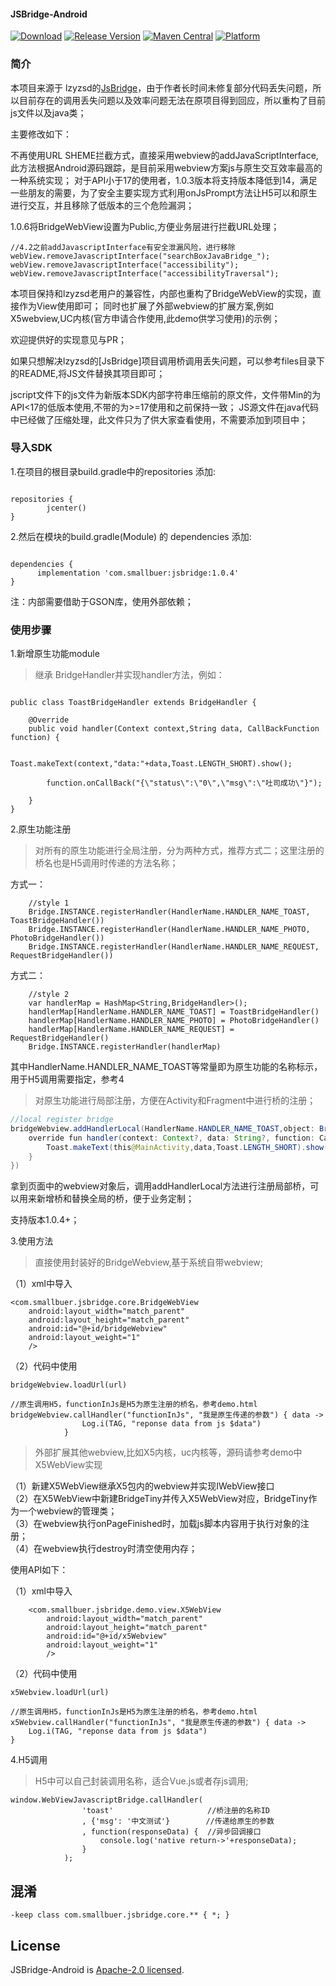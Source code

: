 #### JSBridge-Android
[![Download](https://img.shields.io/badge/Download-1.0.6-brightgreen.svg)](https://search.maven.org/artifact/com.smallbuer/jsbridge/)   [![Release Version](https://img.shields.io/badge/release-1.0.6-red.svg)](https://github.com/smallbuer/JSBridge-Android/releases)   [![Maven Central](https://img.shields.io/badge/Download-1.0.6-brightgreen.svg)](https://search.maven.org/artifact/com.smallbuer/jsbridge/1.0.6/aar)  [![Platform](https://img.shields.io/badge/Platform-Android-brightgreen.svg)](https://github.com/smallbuer/JSBridge-Android)

### 简介

本项目来源于 lzyzsd的[JsBridge](https://github.com/lzyzsd/JsBridge)，由于作者长时间未修复部分代码丢失问题，所以目前存在的调用丢失问题以及效率问题无法在原项目得到回应，所以重构了目前js文件以及java类；

主要修改如下：

不再使用URL SHEME拦截方式，直接采用webview的addJavaScriptInterface,此方法根据Android源码跟踪，是目前采用webview方案js与原生交互效率最高的一种系统实现；
对于API小于17的使用者，1.0.3版本将支持版本降低到14，满足一些朋友的需要，为了安全主要实现方式利用onJsPrompt方法让H5可以和原生进行交互，并且移除了低版本的三个危险漏洞；

1.0.6将BridgeWebView设置为Public,方便业务层进行拦截URL处理；

```
//4.2之前addJavascriptInterface有安全泄漏风险，进行移除
webView.removeJavascriptInterface("searchBoxJavaBridge_");
webView.removeJavascriptInterface("accessibility");
webView.removeJavascriptInterface("accessibilityTraversal");
```
本项目保持和lzyzsd老用户的兼容性，内部也重构了BridgeWebView的实现，直接作为View使用即可；
同时也扩展了外部webview的扩展方案,例如X5webview,UC内核(官方申请合作使用,此demo供学习使用)的示例；

欢迎提供好的实现意见与PR；

如果只想解决lzyzsd的[JsBridge]项目调用桥调用丢失问题，可以参考files目录下的README,将JS文件替换其项目即可；

jscript文件下的js文件为新版本SDK内部字符串压缩前的原文件，文件带Min的为API<17的低版本使用,不带的为>=17使用和之前保持一致；
JS源文件在java代码中已经做了压缩处理，此文件只为了供大家查看使用，不需要添加到项目中；

### 导入SDK

1.在项目的根目录build.gradle中的repositories 添加:
```

repositories {
        jcenter()
}
```
2.然后在模块的build.gradle(Module) 的 dependencies 添加:
```

dependencies {
      implementation 'com.smallbuer:jsbridge:1.0.4'
}
```

注：内部需要借助于GSON库，使用外部依赖；



### 使用步骤

1.新增原生功能module
> 继承 BridgeHandler并实现handler方法，例如：

```

public class ToastBridgeHandler extends BridgeHandler {

    @Override
    public void handler(Context context,String data, CallBackFunction function) {

        Toast.makeText(context,"data:"+data,Toast.LENGTH_SHORT).show();

        function.onCallBack("{\"status\":\"0\",\"msg\":\"吐司成功\"}");

    }
}
```

2.原生功能注册
>对所有的原生功能进行全局注册，分为两种方式，推荐方式二；这里注册的桥名也是H5调用时传递的方法名称；

方式一：
```
    //style 1
    Bridge.INSTANCE.registerHandler(HandlerName.HANDLER_NAME_TOAST, ToastBridgeHandler())        
    Bridge.INSTANCE.registerHandler(HandlerName.HANDLER_NAME_PHOTO, PhotoBridgeHandler())
    Bridge.INSTANCE.registerHandler(HandlerName.HANDLER_NAME_REQUEST, RequestBridgeHandler())
```
方式二：

```
    //style 2
    var handlerMap = HashMap<String,BridgeHandler>();
    handlerMap[HandlerName.HANDLER_NAME_TOAST] = ToastBridgeHandler()
    handlerMap[HandlerName.HANDLER_NAME_PHOTO] = PhotoBridgeHandler()
    handlerMap[HandlerName.HANDLER_NAME_REQUEST] = RequestBridgeHandler()
    Bridge.INSTANCE.registerHandler(handlerMap)
```

其中HandlerName.HANDLER_NAME_TOAST等常量即为原生功能的名称标示，用于H5调用需要指定，参考4

>对原生功能进行局部注册，方便在Activity和Fragment中进行桥的注册；
```java
//local register bridge
bridgeWebview.addHandlerLocal(HandlerName.HANDLER_NAME_TOAST,object: BridgeHandler(){
    override fun handler(context: Context?, data: String?, function: CallBackFunction?) {
        Toast.makeText(this@MainActivity,data,Toast.LENGTH_SHORT).show()
    }
})
```

拿到页面中的webview对象后，调用addHandlerLocal方法进行注册局部桥，可以用来新增桥和替换全局的桥，便于业务定制；

支持版本1.0.4+；



3.使用方法

>直接使用封装好的BridgeWebview,基于系统自带webview;

（1）xml中导入
```
<com.smallbuer.jsbridge.core.BridgeWebView
    android:layout_width="match_parent"
    android:layout_height="match_parent"
    android:id="@+id/bridgeWebview"
    android:layout_weight="1"
    />
```
（2）代码中使用
```
bridgeWebview.loadUrl(url)

//原生调用H5，functionInJs是H5为原生注册的桥名，参考demo.html
bridgeWebview.callHandler("functionInJs", "我是原生传递的参数") { data ->
                Log.i(TAG, "reponse data from js $data")
            }
```


>外部扩展其他webview,比如X5内核，uc内核等，源码请参考demo中X5WebView实现

（1）新建X5WebView继承X5包内的webview并实现IWebView接口<br>
（2）在X5WebView中新建BridgeTiny并传入X5WebView对应，BridgeTiny作为一个webview的管理类；<br> 
（3）在webview执行onPageFinished时，加载js脚本内容用于执行对象的注册；<br>
（4）在webview执行destroy时清空使用内存；<br>

使用API如下：<br>

（1）xml中导入
```
    <com.smallbuer.jsbridge.demo.view.X5WebView
        android:layout_width="match_parent"
        android:layout_height="match_parent"
        android:id="@+id/x5Webview"
        android:layout_weight="1"
        />
```

（2）代码中使用
```
x5Webview.loadUrl(url)

//原生调用H5，functionInJs是H5为原生注册的桥名，参考demo.html
x5Webview.callHandler("functionInJs", "我是原生传递的参数") { data ->
    Log.i(TAG, "reponse data from js $data")
}
```

4.H5调用

>H5中可以自己封装调用名称，适合Vue.js或者存js调用;
```
window.WebViewJavascriptBridge.callHandler(
                'toast'                     //桥注册的名称ID
                , {'msg': '中文测试'}        //传递给原生的参数
                , function(responseData) {  //异步回调接口
                    console.log('native return->'+responseData);
                }
            );
```

## 混淆

```
-keep class com.smallbuer.jsbridge.core.** { *; }
```

## License

JSBridge-Android is [Apache-2.0 licensed](./LICENSE).